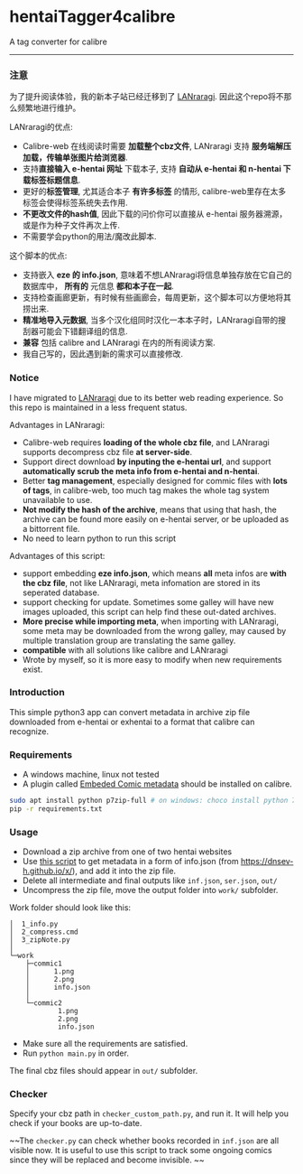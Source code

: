 # hentaiTagger4calibre
A tag converter for calibre

---


### 注意

为了提升阅读体验，我的新本子站已经迁移到了 [LANraragi](https://github.com/Difegue/LANraragi). 因此这个repo将不那么频繁地进行维护。

LANraragi的优点:

- Calibre-web 在线阅读时需要 **加载整个cbz文件**, LANraragi 支持 **服务端解压加载，传输单张图片给浏览器**.
- 支持**直接输入 e-hentai 网址** 下载本子, 支持 **自动从 e-hentai 和 n-hentai 下载标签标题信息**.
- 更好的**标签管理**, 尤其适合本子 **有许多标签** 的情形, calibre-web里存在太多标签会使得标签系统失去作用.
- **不更改文件的hash值**, 因此下载的问价你可以直接从 e-hentai 服务器溯源，或是作为种子文件再次上传.
- 不需要学会python的用法/魔改此脚本.

这个脚本的优点:

- 支持嵌入 **eze 的 info.json**, 意味着不想LANraragi将信息单独存放在它自己的数据库中， **所有的** 元信息 **都和本子在一起**.
- 支持检查画廊更新，有时候有些画廊会，每周更新，这个脚本可以方便地将其捞出来.
- **精准地导入元数据**, 当多个汉化组同时汉化一本本子时，LANraragi自带的搜刮器可能会下错翻译组的信息.
- **兼容** 包括 calibre and LANraragi 在内的所有阅读方案.
- 我自己写的，因此遇到新的需求可以直接修改.


### Notice

I have migrated to [LANraragi](https://github.com/Difegue/LANraragi) due to its better web reading experience. So this repo is maintained in a less frequent status.

Advantages in LANraragi:

- Calibre-web requires **loading of the whole cbz file**, and LANraragi supports decompress cbz file **at server-side**.
- Support direct download **by inputing the e-hentai url**, and support **automatically scrub the meta info from e-hentai and n-hentai**.
- Better **tag management**, especially designed for commic files with **lots of tags**, in calibre-web, too much tag makes the whole tag system unavailable to use.
- **Not modify the hash of the archive**, means that using that hash, the archive can be found more easily on e-hentai server, or be uploaded as a bittorrent file.
- No need to learn python to run this script

Advantages of this script:

- support embedding **eze info.json**, which means **all** meta infos are **with the cbz file**, not like LANraragi, meta infomation are stored in its seperated database.
- support checking for update. Sometimes some galley will have new images uploaded, this script can help find these out-dated archives.
- **More precise while importing meta**, when importing with LANraragi, some meta may be downloaded from the wrong galley, may caused by multiple translation group are translating the same galley.
- **compatible** with all solutions like calibre and LANraragi
- Wrote by myself, so it is more easy to modify when new requirements exist.

### Introduction

This simple python3 app can convert metadata in archive zip file downloaded from e-hentai or exhentai to a format that calibre can recognize.

### Requirements

- A windows machine, linux not tested
- A plugin called [Embeded Comic metadata](https://github.com/dickloraine/EmbedComicMetadata) should be installed on calibre.

```bash
sudo apt install python p7zip-full # on windows: choco install python 7zip
pip -r requirements.txt
```

### Usage

- Download a zip archive from one of two hentai websites
- Use [this script](https://raw.githubusercontent.com/dnsev-h/x/master/builds/x-gallery-metadata.user.js) to get metadata in a form of info.json (from https://dnsev-h.github.io/x/), and add it into the zip file.
- Delete all intermediate and final outputs like `inf.json`, `ser.json`, `out/`
- Uncompress the zip file, move the output folder into `work/` subfolder.

Work folder should look like this:

```
│  1_info.py
│  2_compress.cmd
│  3_zipNote.py
│
└─work
    ├─commic1
    │      1.png
    │      2.png
    │      info.json
    │
    └─commic2
            1.png
            2.png
            info.json
```

- Make sure all the requirements are satisfied.
- Run `python main.py` in order.

The final cbz files should appear in `out/` subfolder.



### Checker

Specify your cbz path in `checker_custom_path.py`, and run it. It will help you check if your books are up-to-date.

~~The `checker.py` can check whether books recorded in `inf.json` are all visible now. It is useful to use this script to track some ongoing comics since they will be replaced and become invisible. ~~
